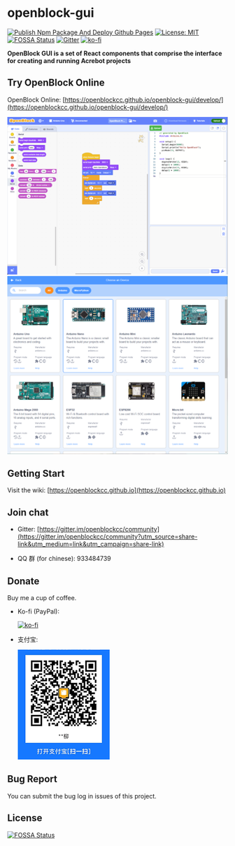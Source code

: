 # openblock-gui

[![Publish Npm Package And Deploy Github Pages](https://github.com/openblockcc/openblock-gui/actions/workflows/publish-npm-package-and-deploy-gh-pages.yml/badge.svg)](https://github.com/openblockcc/openblock-gui/actions/workflows/publish-npm-package-and-deploy-gh-pages.yml)
[![License: MIT](https://img.shields.io/badge/License-MIT-yellow.svg)](https://opensource.org/licenses/MIT)
[![FOSSA Status](https://app.fossa.com/api/projects/git%2Bgithub.com%2Fopenblockcc%2Fopenblock-gui.svg?type=shield)](https://app.fossa.com/projects/git%2Bgithub.com%2Fopenblockcc%2Fopenblock-gui?ref=badge_shield)
[![Gitter](https://badges.gitter.im/openblockcc/community.svg)](https://gitter.im/openblockcc/community?utm_source=badge&utm_medium=badge&utm_campaign=pr-badge)
[![ko-fi](https://img.shields.io/badge/donate-sponsors-ea4aaa.svg?logo=ko-fi)](https://ko-fi.com/X8X66DATO)

**OpenBlock GUI is a set of React components that comprise the interface for creating and running Acrebot projects**

## Try OpenBlock Online

OpenBlock Online: [https://openblockcc.github.io/openblock-gui/develop/](https://openblockcc.github.io/openblock-gui/develop/)

![screenshot1](./docs/screenshot1.png)
![screenshot2](./docs/screenshot2.png)

## Getting Start

Visit the wiki: [https://openblockcc.github.io](https://openblockcc.github.io)

## Join chat

- Gitter: [https://gitter.im/openblockcc/community](https://gitter.im/openblockcc/community?utm_source=share-link&utm_medium=link&utm_campaign=share-link)

- QQ 群 (for chinese): 933484739

## Donate

Buy me a cup of coffee.

- Ko-fi (PayPal):

    [![ko-fi](https://ko-fi.com/img/githubbutton_sm.svg)](https://ko-fi.com/X8X66DATO)

- 支付宝:

    ![alipayQRCode](./docs/alipayQRCode.png)

## Bug Report

You can submit the bug log in issues of this project.


## License
[![FOSSA Status](https://app.fossa.com/api/projects/git%2Bgithub.com%2Fopenblockcc%2Fopenblock-gui.svg?type=large)](https://app.fossa.com/projects/git%2Bgithub.com%2Fopenblockcc%2Fopenblock-gui?ref=badge_large)
